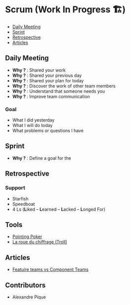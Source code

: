 # Scrum (Work In Progress 🏗)

- [Daily Meeting](#daily-meeting)
- [Sprint](#sprint)
- [Retrospective](#retrospective)
- [Articles](#articles)

<a name="daily-meeting"/>

## Daily Meeting

- **Why ?** : Shared your work
- **Why ?** : Shared your previous day
- **Why ?** : Shared your plan for today
- **Why ?** : Discover the work of other team members
- **Why ?** : Understand that someone needs you
- **Why ?** : Improve team communication

### Goal

- What I did yesterday
- What I will do today
- What problems or questions I have

<a name="sprint"/>

## Sprint

- **Why ?** : Define a goal for the

<a name="retrospective"/>

## Retrospective

### Support

- Starfish
- Speedboat
- 4 Ls (**L**iked – **L**earned – **L**acked – **L**onged For)

<a name="articles"/>

## Tools

- [Pointing Poker](https://www.pointingpoker.com)
- [La roue du chiffrage (Troll)](http://laroueduchiffrage.remilemonnier.fr/)

## Articles

- [Featuire teams vs Component Teams](https://medium.com/serious-scrum/feature-teams-vs-component-teams-in-product-development-b0490843bafe)

## Contributors

- Alexandre Pique
